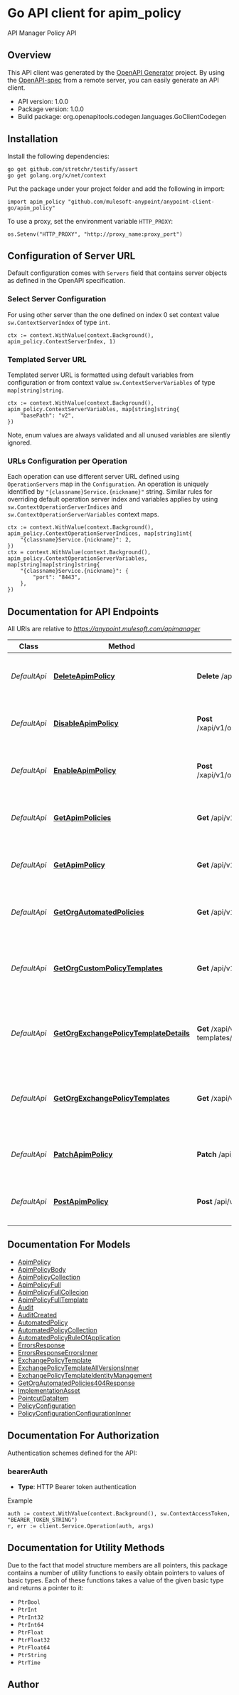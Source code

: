 # Go API client for apim_policy

API Manager Policy API

## Overview
This API client was generated by the [OpenAPI Generator](https://openapi-generator.tech) project.  By using the [OpenAPI-spec](https://www.openapis.org/) from a remote server, you can easily generate an API client.

- API version: 1.0.0
- Package version: 1.0.0
- Build package: org.openapitools.codegen.languages.GoClientCodegen

## Installation

Install the following dependencies:

```shell
go get github.com/stretchr/testify/assert
go get golang.org/x/net/context
```

Put the package under your project folder and add the following in import:

```golang
import apim_policy "github.com/mulesoft-anypoint/anypoint-client-go/apim_policy"
```

To use a proxy, set the environment variable `HTTP_PROXY`:

```golang
os.Setenv("HTTP_PROXY", "http://proxy_name:proxy_port")
```

## Configuration of Server URL

Default configuration comes with `Servers` field that contains server objects as defined in the OpenAPI specification.

### Select Server Configuration

For using other server than the one defined on index 0 set context value `sw.ContextServerIndex` of type `int`.

```golang
ctx := context.WithValue(context.Background(), apim_policy.ContextServerIndex, 1)
```

### Templated Server URL

Templated server URL is formatted using default variables from configuration or from context value `sw.ContextServerVariables` of type `map[string]string`.

```golang
ctx := context.WithValue(context.Background(), apim_policy.ContextServerVariables, map[string]string{
	"basePath": "v2",
})
```

Note, enum values are always validated and all unused variables are silently ignored.

### URLs Configuration per Operation

Each operation can use different server URL defined using `OperationServers` map in the `Configuration`.
An operation is uniquely identified by `"{classname}Service.{nickname}"` string.
Similar rules for overriding default operation server index and variables applies by using `sw.ContextOperationServerIndices` and `sw.ContextOperationServerVariables` context maps.

```golang
ctx := context.WithValue(context.Background(), apim_policy.ContextOperationServerIndices, map[string]int{
	"{classname}Service.{nickname}": 2,
})
ctx = context.WithValue(context.Background(), apim_policy.ContextOperationServerVariables, map[string]map[string]string{
	"{classname}Service.{nickname}": {
		"port": "8443",
	},
})
```

## Documentation for API Endpoints

All URIs are relative to *https://anypoint.mulesoft.com/apimanager*

Class | Method | HTTP request | Description
------------ | ------------- | ------------- | -------------
*DefaultApi* | [**DeleteApimPolicy**](docs/DefaultApi.md#deleteapimpolicy) | **Delete** /api/v1/organizations/{orgId}/environments/{envId}/apis/{apiId}/policies/{apiPolicyId} | Delete a specific api manager instance policy.
*DefaultApi* | [**DisableApimPolicy**](docs/DefaultApi.md#disableapimpolicy) | **Post** /xapi/v1/organizations/{orgId}/environments/{envId}/apis/{apiId}/policies/{apiPolicyId}/disable | Disable a specific api manager instance policy.
*DefaultApi* | [**EnableApimPolicy**](docs/DefaultApi.md#enableapimpolicy) | **Post** /xapi/v1/organizations/{orgId}/environments/{envId}/apis/{apiId}/policies/{apiPolicyId}/enable | Enable a specific api manager instance policy.
*DefaultApi* | [**GetApimPolicies**](docs/DefaultApi.md#getapimpolicies) | **Get** /api/v1/organizations/{orgId}/environments/{envId}/apis/{apiId}/policies | Retrieve all of api manager instance policies.
*DefaultApi* | [**GetApimPolicy**](docs/DefaultApi.md#getapimpolicy) | **Get** /api/v1/organizations/{orgId}/environments/{envId}/apis/{apiId}/policies/{apiPolicyId} | Retrieve a specific api manager instance policy.
*DefaultApi* | [**GetOrgAutomatedPolicies**](docs/DefaultApi.md#getorgautomatedpolicies) | **Get** /api/v1/organizations/{orgId}/automated-policies | Retrieve all automated policies of a given organization
*DefaultApi* | [**GetOrgCustomPolicyTemplates**](docs/DefaultApi.md#getorgcustompolicytemplates) | **Get** /api/v1/organizations/{orgId}/custom-policy-templates | Retrieve all or part of custom policy templates of a given organization
*DefaultApi* | [**GetOrgExchangePolicyTemplateDetails**](docs/DefaultApi.md#getorgexchangepolicytemplatedetails) | **Get** /xapi/v1/organizations/{orgId}/exchange-policy-templates/{groupId}/{assetId}/{assetVersion} | Retrieve details of exchange policy template of a given organization
*DefaultApi* | [**GetOrgExchangePolicyTemplates**](docs/DefaultApi.md#getorgexchangepolicytemplates) | **Get** /xapi/v1/organizations/{orgId}/exchange-policy-templates | Retrieve all or part of exchange policy templates of a given organization
*DefaultApi* | [**PatchApimPolicy**](docs/DefaultApi.md#patchapimpolicy) | **Patch** /api/v1/organizations/{orgId}/environments/{envId}/apis/{apiId}/policies/{apiPolicyId} | Update a specific api manager instance policy.
*DefaultApi* | [**PostApimPolicy**](docs/DefaultApi.md#postapimpolicy) | **Post** /api/v1/organizations/{orgId}/environments/{envId}/apis/{apiId}/policies | Create an api manager instance policy.


## Documentation For Models

 - [ApimPolicy](docs/ApimPolicy.md)
 - [ApimPolicyBody](docs/ApimPolicyBody.md)
 - [ApimPolicyCollection](docs/ApimPolicyCollection.md)
 - [ApimPolicyFull](docs/ApimPolicyFull.md)
 - [ApimPolicyFullCollecion](docs/ApimPolicyFullCollecion.md)
 - [ApimPolicyFullTemplate](docs/ApimPolicyFullTemplate.md)
 - [Audit](docs/Audit.md)
 - [AuditCreated](docs/AuditCreated.md)
 - [AutomatedPolicy](docs/AutomatedPolicy.md)
 - [AutomatedPolicyCollection](docs/AutomatedPolicyCollection.md)
 - [AutomatedPolicyRuleOfApplication](docs/AutomatedPolicyRuleOfApplication.md)
 - [ErrorsResponse](docs/ErrorsResponse.md)
 - [ErrorsResponseErrorsInner](docs/ErrorsResponseErrorsInner.md)
 - [ExchangePolicyTemplate](docs/ExchangePolicyTemplate.md)
 - [ExchangePolicyTemplateAllVersionsInner](docs/ExchangePolicyTemplateAllVersionsInner.md)
 - [ExchangePolicyTemplateIdentityManagement](docs/ExchangePolicyTemplateIdentityManagement.md)
 - [GetOrgAutomatedPolicies404Response](docs/GetOrgAutomatedPolicies404Response.md)
 - [ImplementationAsset](docs/ImplementationAsset.md)
 - [PointcutDataItem](docs/PointcutDataItem.md)
 - [PolicyConfiguration](docs/PolicyConfiguration.md)
 - [PolicyConfigurationConfigurationInner](docs/PolicyConfigurationConfigurationInner.md)


## Documentation For Authorization


Authentication schemes defined for the API:
### bearerAuth

- **Type**: HTTP Bearer token authentication

Example

```golang
auth := context.WithValue(context.Background(), sw.ContextAccessToken, "BEARER_TOKEN_STRING")
r, err := client.Service.Operation(auth, args)
```


## Documentation for Utility Methods

Due to the fact that model structure members are all pointers, this package contains
a number of utility functions to easily obtain pointers to values of basic types.
Each of these functions takes a value of the given basic type and returns a pointer to it:

* `PtrBool`
* `PtrInt`
* `PtrInt32`
* `PtrInt64`
* `PtrFloat`
* `PtrFloat32`
* `PtrFloat64`
* `PtrString`
* `PtrTime`

## Author



